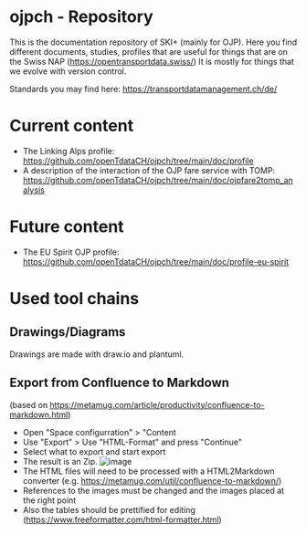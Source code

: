 # ojpch - Repository
This is the documentation repository of SKI+ (mainly for OJP). Here you find different documents, studies, profiles that are useful for things that are on the Swiss NAP (https://opentransportdata.swiss/)
It is mostly for things that we evolve with version control.

Standards you may find here: https://transportdatamanagement.ch/de/

# Current content
* The Linking Alps profile: https://github.com/openTdataCH/ojpch/tree/main/doc/profile
* A description of the interaction of the OJP fare service with TOMP: https://github.com/openTdataCH/ojpch/tree/main/doc/ojpfare2tomp_analysis

# Future content
* The EU Spirit OJP profile: https://github.com/openTdataCH/ojpch/tree/main/doc/profile-eu-spirit

# Used tool chains

## Drawings/Diagrams
Drawings are made with draw.io and plantuml.


## Export from Confluence to Markdown
(based on https://metamug.com/article/productivity/confluence-to-markdown.html)

* Open "Space configurration" > "Content 
* Use "Export" > Use "HTML-Format" and press "Continue" 
* Select what to export and start export
* The result is an Zip. ![image](https://user-images.githubusercontent.com/24227470/214853959-84f6e5cb-3e4f-4f57-aac2-2bb4131e1ad7.png)
* The HTML files will need to be processed with a HTML2Markdown converter  (e.g. https://metamug.com/util/confluence-to-markdown/)
* References to the images must be changed and the images placed at the right point
* Also the tables should be prettified for editing (https://www.freeformatter.com/html-formatter.html)
